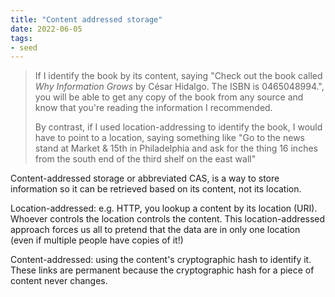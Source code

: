 ```yaml
---
title: "Content addressed storage"
date: 2022-06-05
tags:
- seed
---
```


> If I identify the book by its content, saying "Check out the book called *Why Information Grows* by César Hidalgo. The ISBN is 0465048994.", you will be able to get any copy of the book from any source and know that you're reading the information I recommended.
> 
> By contrast, if I used location-addressing to identify the book, I would have to point to a location, saying something like "Go to the news stand at Market & 15th in Philadelphia and ask for the thing 16 inches from the south end of the third shelf on the east wall"

Content-addressed storage or abbreviated CAS, is a way to store information so it can be retrieved based on its content, not its location.

Location-addressed: e.g. HTTP, you lookup a content by its location (URI). Whoever controls the location controls the content. This location-addressed approach forces us all to pretend that the data are in only one location (even if multiple people have copies of it!)

Content-addressed: using the content's cryptographic hash to identify it. These links are permanent because the cryptographic hash for a piece of content never changes. 
